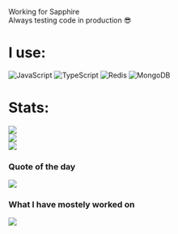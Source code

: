 Working for Sapphire<br>Always testing code in production 😎


# I use:
![JavaScript](https://img.shields.io/badge/javascript-%23323330.svg?style=for-the-badge&logo=javascript&logoColor=%23F7DF1E) ![TypeScript](https://img.shields.io/badge/typescript-%23007ACC.svg?style=for-the-badge&logo=typescript&logoColor=white) ![Redis](https://img.shields.io/badge/redis-%23DD0031.svg?style=for-the-badge&logo=redis&logoColor=white) ![MongoDB](https://img.shields.io/badge/MongoDB-%234ea94b.svg?style=for-the-badge&logo=mongodb&logoColor=white)
# Stats:
![](https://github-readme-stats.vercel.app/api?username=blitzluchsy&theme=radical&hide_border=false&include_all_commits=true&count_private=true)<br/>
![](https://nirzak-streak-stats.vercel.app/?user=blitzluchsy&theme=radical&hide_border=false)<br/>
![](https://github-readme-stats.vercel.app/api/top-langs/?username=blitzluchsy&theme=radical&hide_border=false&include_all_commits=true&count_private=true&layout=compact)

### Quote of the day
![](https://quotes-github-readme.vercel.app/api?type=horizontal&theme=radical)

### What I have mostely worked on
![](https://github-contributor-stats.vercel.app/api?username=blitzluchsy&limit=5&theme=radical&combine_all_yearly_contributions=true)
